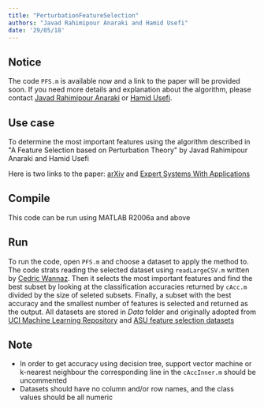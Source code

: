 ```yaml
---
title: "PerturbationFeatureSelection"
authors: "Javad Rahimipour Anaraki and Hamid Usefi"
date: '29/05/18'
---
```


## Notice
The code `PFS.m` is available now and a link to the paper will be provided soon. If you need more details and explanation about the algorithm, please contact [Javad Rahimipour Anaraki](http://www.cs.mun.ca/~jra066/) or [Hamid Usefi](http://www.math.mun.ca/~usefi/).

## Use case
To determine the most important features using the algorithm described in "A Feature Selection based on Perturbation Theory" by Javad Rahimipour Anaraki and Hamid Usefi

Here is two links to the paper: [arXiv](https://arxiv.org/abs/1902.09938) and [Expert Systems With Applications](https://www.sciencedirect.com/science/article/pii/S0957417419301411)

## Compile
This code can be run using MATLAB R2006a and above

## Run
To run the code, open `PFS.m` and choose a dataset to apply the method to. The code strats reading the selected dataset using `readLargeCSV.m` written by [Cedric Wannaz](https://www.mathworks.com/matlabcentral/profile/authors/1078046-cedric-wannaz). Then it selects the most important features and find the best subset by looking at the classification accuracies returned by `cAcc.m` divided by the size of seleted subsets. Finally, a subset with the best accuracy and the smallest number of features is selected and returned as the output. All datasets are stored in *Data* folder and originally adopted from [UCI Machine Learning Repository](https://archive.ics.uci.edu/ml/index.php) and [ASU feature selection datasets](http://featureselection.asu.edu/)

## Note
 - In order to get accuracy using decision tree, support vector machine or k-nearest neighbour the corresponding line in the `cAccInner.m` should be uncommented
 - Datasets should have no column and/or row names, and the class values should be all numeric
